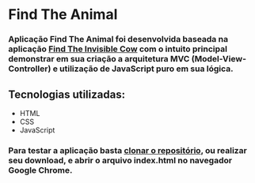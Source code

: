 # Find The Animal

### Aplicação **Find The Animal** foi desenvolvida baseada na aplicação [Find The Invisible Cow](https://findtheinvisiblecow.com) com o intuito principal demonstrar em sua criação a arquitetura MVC (Model-View-Controller) e utilização de JavaScript puro em sua lógica.

## Tecnologias utilizadas:

- HTML
- CSS
- JavaScript

### Para testar a aplicação basta [clonar o repositório](https://github.com/ErikaAssis/find_the_animal.git), ou realizar seu download, e abrir o arquivo **index.html** no navegador Google Chrome.
